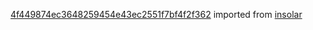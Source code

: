 [4f449874ec3648259454e43ec2551f7bf4f2f362](https://github.com/insolar/insolar/commit/4f449874ec3648259454e43ec2551f7bf4f2f362) imported from [insolar](https://github.com/insolar/insolar)
